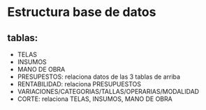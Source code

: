 # Estructura base de datos

## tablas:

- TELAS
- INSUMOS
- MANO DE OBRA
- PRESUPESTOS: relaciona datos de las 3 tablas de arriba
- RENTABILIDAD: relaciona PRESUPUESTOS
- VARIACIONES/CATEGORIAS/TALLAS/OPERARIAS/MODALIDAD
- CORTE: relaciona TELAS, INSUMOS, MANO DE OBRA
